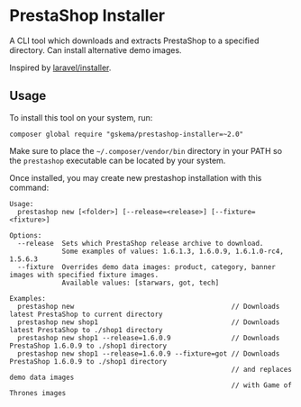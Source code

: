 # PrestaShop Installer

A CLI tool which downloads and extracts PrestaShop to a specified directory.
Can install alternative demo images.

Inspired by [laravel/installer](https://github.com/laravel/installer).

## Usage

To install this tool on your system, run:

```
composer global require "gskema/prestashop-installer=~2.0"
```

Make sure to place the `~/.composer/vendor/bin` directory in your PATH
so the `prestashop` executable can be located by your system.

Once installed, you may create new prestashop installation with this command:

```
Usage:
  prestashop new [<folder>] [--release=<release>] [--fixture=<fixture>]

Options:
  --release  Sets which PrestaShop release archive to download.
             Some examples of values: 1.6.1.3, 1.6.0.9, 1.6.1.0-rc4, 1.5.6.3
  --fixture  Overrides demo data images: product, category, banner images with specified fixture images.
             Available values: [starwars, got, tech]

Examples:
  prestashop new                                       // Downloads latest PrestaShop to current directory
  prestashop new shop1                                 // Downloads latest PrestaShop to ./shop1 directory
  prestashop new shop1 --release=1.6.0.9               // Downloads PrestaShop 1.6.0.9 to ./shop1 directory
  prestashop new shop1 --release=1.6.0.9 --fixture=got // Downloads PrestaShop 1.6.0.9 to ./shop1 directory
                                                       // and replaces demo data images
                                                       // with Game of Thrones images
```
